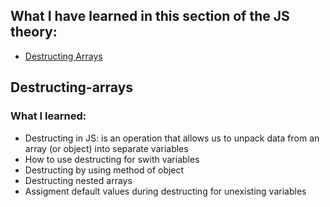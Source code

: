 ## What I have learned in this section of the JS theory:

- [Destructing Arrays](#destructing-arrays)

## Destructing-arrays

### What I learned:

- Destructing in JS: is an operation that allows us to unpack data from an array (or object) into separate variables
- How to use destructing for swith variables
- Destructing by using method of object
- Destructing nested arrays
- Assigment default values during destructing for unexisting variables

#

